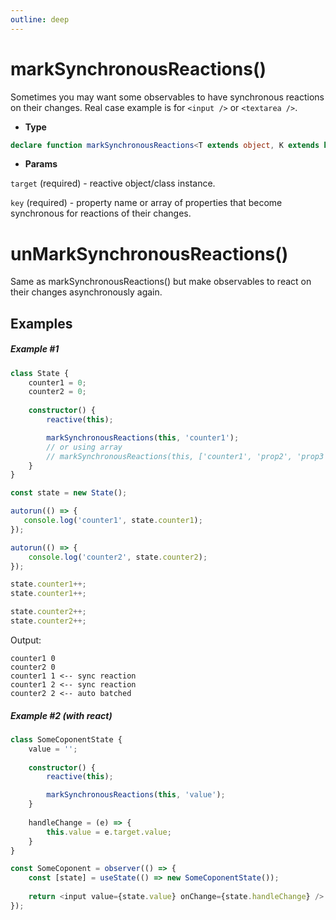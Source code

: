 ```yaml
---
outline: deep
---
```


# markSynchronousReactions()

Sometimes you may want some observables to have synchronous reactions on their changes. 
Real case example is for `<input />` or `<textarea />`.

- **Type**
```typescript
declare function markSynchronousReactions<T extends object, K extends keyof T>(target: T, key: K | K[]): void;
```

- **Params**

`target` (required) - reactive object/class instance.

`key` (required) - property  name or array of properties that become synchronous for reactions of their changes.


# unMarkSynchronousReactions()
Same as markSynchronousReactions() but make observables to react on their changes asynchronously again.

## Examples

##### Example #1

```typescript
class State {
    counter1 = 0;
    counter2 = 0;
    
    constructor() {
        reactive(this);

        markSynchronousReactions(this, 'counter1');
        // or using array
        // markSynchronousReactions(this, ['counter1', 'prop2', 'prop3']);
    }
}

const state = new State();

autorun(() => {
   console.log('counter1', state.counter1);
});

autorun(() => {
    console.log('counter2', state.counter2);
});

state.counter1++;
state.counter1++;

state.counter2++;
state.counter2++;
```
Output:
```
counter1 0
counter2 0
counter1 1 <-- sync reaction
counter1 2 <-- sync reaction
counter2 2 <-- auto batched
```

##### Example #2 (with react)

```typescript jsx
class SomeCoponentState {
    value = '';
    
    constructor() {
        reactive(this);

        markSynchronousReactions(this, 'value');
    }
    
    handleChange = (e) => {
        this.value = e.target.value;
    }
}

const SomeCoponent = observer(() => {
    const [state] = useState(() => new SomeCoponentState());
    
    return <input value={state.value} onChange={state.handleChange} />
});
```

